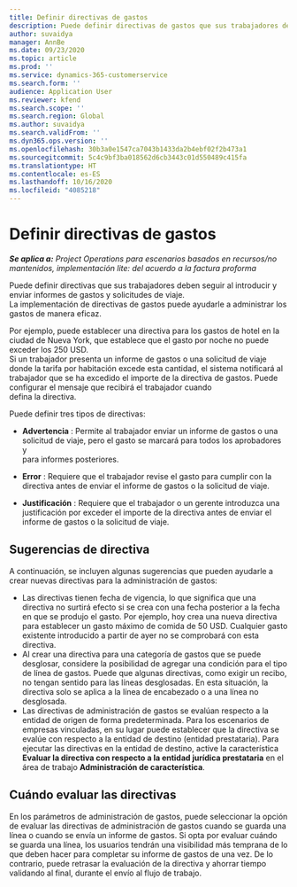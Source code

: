 ```yaml
---
title: Definir directivas de gastos
description: Puede definir directivas de gastos que sus trabajadores deben seguir al introducir y enviar informes de gastos y solicitudes de viaje.
author: suvaidya
manager: AnnBe
ms.date: 09/23/2020
ms.topic: article
ms.prod: ''
ms.service: dynamics-365-customerservice
ms.search.form: ''
audience: Application User
ms.reviewer: kfend
ms.search.scope: ''
ms.search.region: Global
ms.author: suvaidya
ms.search.validFrom: ''
ms.dyn365.ops.version: ''
ms.openlocfilehash: 30b3a0e1547ca7043b1433da2b4ebf02f2b473a1
ms.sourcegitcommit: 5c4c9bf3ba018562d6cb3443c01d550489c415fa
ms.translationtype: HT
ms.contentlocale: es-ES
ms.lasthandoff: 10/16/2020
ms.locfileid: "4085218"
---
```

# <a name="define-expense-policies"></a>Definir directivas de gastos

_**Se aplica a:** Project Operations para escenarios basados en recursos/no mantenidos, implementación lite: del acuerdo a la factura proforma_

Puede definir directivas que sus trabajadores deben seguir al introducir y enviar informes de gastos y solicitudes de viaje.         
La implementación de directivas de gastos puede ayudarle a administrar los gastos de manera eficaz.         

Por ejemplo, puede establecer una directiva para los gastos de hotel en la ciudad de Nueva York, que establece que el gasto por noche no puede exceder los 250 USD.       
Si un trabajador presenta un informe de gastos o una solicitud de viaje donde la tarifa por habitación excede esta cantidad, el sistema notificará al         
trabajador que se ha excedido el importe de la directiva de gastos. Puede configurar el mensaje que recibirá el trabajador cuando        
defina la directiva.      
        
Puede definir tres tipos de directivas:         
        
- **Advertencia** : Permite al trabajador enviar un informe de gastos o una solicitud de viaje, pero el gasto se marcará para todos los aprobadores y         
  para informes posteriores.        

- **Error** : Requiere que el trabajador revise el gasto para cumplir con la directiva antes de enviar el informe de gastos o la solicitud de viaje.        
 
 - **Justificación** : Requiere que el trabajador o un gerente introduzca una justificación por exceder el importe de la directiva antes de enviar el informe de gastos o la solicitud de viaje.        

## <a name="policy-tips"></a>Sugerencias de directiva
A continuación, se incluyen algunas sugerencias que pueden ayudarle a crear nuevas directivas para la administración de gastos: 

- Las directivas tienen fecha de vigencia, lo que significa que una directiva no surtirá efecto si se crea con una fecha posterior a la fecha en que se produjo el gasto. Por ejemplo, hoy crea una nueva directiva para establecer un gasto máximo de comida de 50 USD. Cualquier gasto existente introducido a partir de ayer no se comprobará con esta directiva.
- Al crear una directiva para una categoría de gastos que se puede desglosar, considere la posibilidad de agregar una condición para el tipo de línea de gastos. Puede que algunas directivas, como exigir un recibo, no tengan sentido para las líneas desglosadas. En esta situación, la directiva solo se aplica a la línea de encabezado o a una línea no desglosada. 
- Las directivas de administración de gastos se evalúan respecto a la entidad de origen de forma predeterminada. Para los escenarios de empresas vinculadas, en su lugar puede establecer que la directiva se evalúe con respecto a la entidad de destino (entidad prestataria). Para ejecutar las directivas en la entidad de destino, active la característica **Evaluar la directiva con respecto a la entidad jurídica prestataria** en el área de trabajo **Administración de característica**.

## <a name="when-to-evaluate-policies"></a>Cuándo evaluar las directivas

En los parámetros de administración de gastos, puede seleccionar la opción de evaluar las directivas de administración de gastos cuando se guarda una línea o cuando se envía un informe de gastos. Si opta por evaluar cuándo se guarda una línea, los usuarios tendrán una visibilidad más temprana de lo que deben hacer para completar su informe de gastos de una vez. De lo contrario, puede retrasar la evaluación de la directiva y ahorrar tiempo validando al final, durante el envío al flujo de trabajo.
